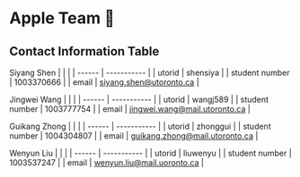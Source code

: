 # Apple Team :apple:

## Contact Information Table

Siyang Shen
| | |
| ------ | ----------- |
| utorid | shensiya |
| student number | 1003370666 |
| email | siyang.shen@utoronto.ca |

Jingwei Wang
| | |
| ------ | ----------- |
| utorid | wangj589 |
| student number | 1003777754 |
| email | jingwei.wang@mail.utoronto.ca |

Guikang Zhong
| | |
| ------ | ----------- |
| utorid | zhonggui |
| student number | 1004304807 |
| email | guikang.zhong@mail.utoronto.ca |

Wenyun Liu
| | |
| ------ | ----------- |
| utorid | liuwenyu |
| student number | 1003537247 |
| email | wenyun.liu@mail.uoronto.ca |
